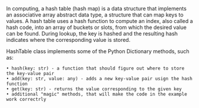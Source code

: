 In computing, a hash table (hash map) is a data structure that implements an associative array abstract data type, a structure that can map keys to values. A hash table uses a hash function to compute an index, also called a hash code, into an array of buckets or slots, from which the desired value can be found. During lookup, the key is hashed and the resulting hash indicates where the corresponding value is stored.


HashTable class implements some of the Python Dictionary methods, such as:
 
    • hash(key: str) - a function that should figure out where to store the key-value pair
    • add(key: str, value: any) - adds a new key-value pair usign the hash function
    • get(key: str) - returns the value corresponding to the given key
    • additional "magic" methods, that will make the code in the example work correctrly
